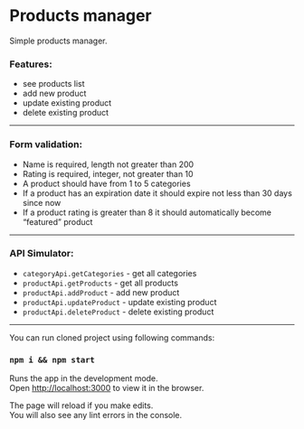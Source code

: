 # Products manager

Simple products manager.

### Features:
- see products list
- add new product
- update existing product
- delete existing product

---

### Form validation:
- Name is required, length not greater than 200
- Rating is required, integer, not greater than 10
- A product should have from 1 to 5 categories
- If a product has an expiration date it should expire not less than 30 days since now
- If a product rating is greater than 8 it should automatically become “featured” product

---

### API Simulator:
- `categoryApi.getCategories` - get all categories
- `productApi.getProducts` - get all products
- `productApi.addProduct` - add new product
- `productApi.updateProduct` - update existing product
- `productApi.deleteProduct` - delete existing product

---

You can run cloned project using following commands:
### `npm i && npm start`

Runs the app in the development mode.<br>
Open [http://localhost:3000](http://localhost:3000) to view it in the browser.

The page will reload if you make edits.<br>
You will also see any lint errors in the console.
